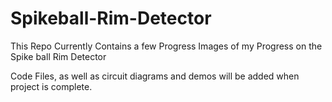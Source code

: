 # Spikeball-Rim-Detector
This Repo Currently Contains a few Progress Images of my Progress on the Spike ball Rim Detector

Code Files, as well as circuit diagrams and demos will be added when project is complete.
